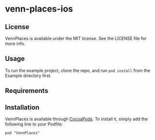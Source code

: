 # venn-places-ios

## License

VennPlaces is available under the MIT license. See the LICENSE file for more info.

## Usage

To run the example project, clone the repo, and run `pod install` from the Example directory first.

## Requirements

## Installation

VennPlaces is available through [CocoaPods](http://cocoapods.org). To install
it, simply add the following line to your Podfile:

    pod "VennPlaces"
